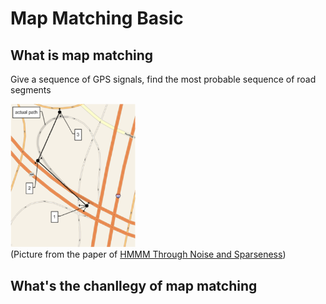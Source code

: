
# Map Matching Basic

## What is map matching
Give a sequence of GPS signals, find the most probable sequence of road segments

<img src="../resource/pictures/mm_what_is_mm.png" alt="mm_what_is_mm" width="200"/><br/>
(Picture from the paper of [HMMM Through Noise and Sparseness](https://www.microsoft.com/en-us/research/publication/hidden-markov-map-matching-noise-sparseness/))

## What's the chanllegy of map matching



